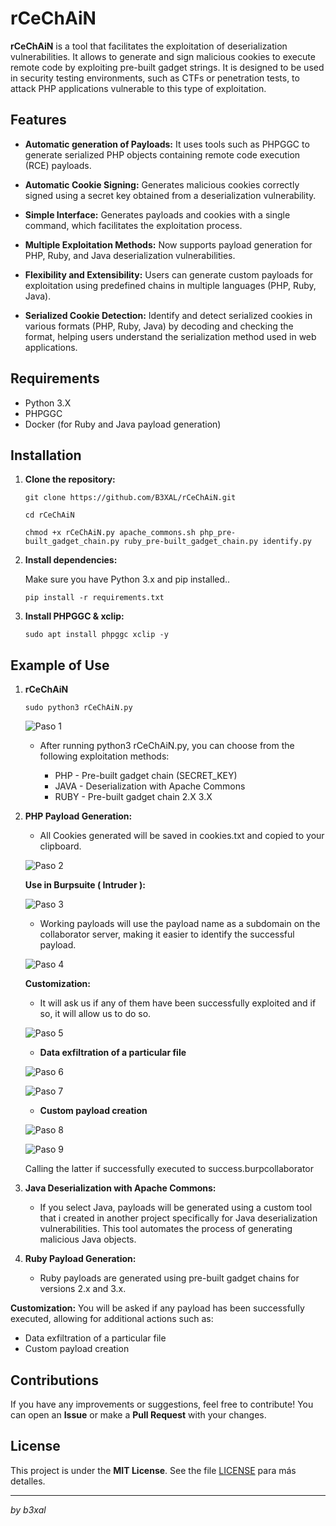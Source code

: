 # rCeChAiN

**rCeChAiN** is a tool that facilitates the exploitation of deserialization vulnerabilities. It allows to generate and sign malicious cookies to execute remote code by exploiting pre-built gadget strings. It is designed to be used in security testing environments, such as CTFs or penetration tests, to attack PHP applications vulnerable to this type of exploitation.

## Features

- **Automatic generation of Payloads:** It uses tools such as PHPGGC to generate serialized PHP objects containing remote code execution (RCE) payloads.
  
- **Automatic Cookie Signing:** Generates malicious cookies correctly signed using a secret key obtained from a deserialization vulnerability.
  
- **Simple Interface:** Generates payloads and cookies with a single command, which facilitates the exploitation process.

- **Multiple Exploitation Methods:** Now supports payload generation for PHP, Ruby, and Java deserialization vulnerabilities.

- **Flexibility and Extensibility:** Users can generate custom payloads for exploitation using predefined chains in multiple languages (PHP, Ruby, Java).

- **Serialized Cookie Detection:** Identify and detect serialized cookies in various formats (PHP, Ruby, Java) by decoding and checking the format, helping users understand the serialization method used in web applications.
  

## Requirements

- Python 3.X
- PHPGGC
- Docker (for Ruby and Java payload generation)

## Installation

1. **Clone the repository:**

   `git clone https://github.com/B3XAL/rCeChAiN.git`

   `cd rCeChAiN`

   `chmod +x rCeChAiN.py apache_commons.sh php_pre-built_gadget_chain.py ruby_pre-built_gadget_chain.py identify.py`
   
3. **Install dependencies:**

   Make sure you have Python 3.x and pip installed..

   `pip install -r requirements.txt`
   
4. **Install PHPGGC & xclip:**

   `sudo apt install phpggc xclip -y`

## Example of Use

1. **rCeChAiN**

   `sudo python3 rCeChAiN.py`

   ![Paso 1](./images/1.png)

   - After running python3 rCeChAiN.py, you can choose from the following exploitation methods:

     - PHP - Pre-built gadget chain (SECRET_KEY)
     - JAVA - Deserialization with Apache Commons
     - RUBY - Pre-built gadget chain 2.X 3.X

3. **PHP Payload Generation:**
   
   - All Cookies generated will be saved in cookies.txt and copied to your clipboard.
  
   ![Paso 2](./images/2.png)

   **Use in Burpsuite ( Intruder ):**

   ![Paso 3](./images/3.png)

   - Working payloads will use the payload name as a subdomain on the collaborator server, making it easier to identify the successful payload.
     
   ![Paso 4](./images/4.png)

   **Customization:**
   - It will ask us if any of them have been successfully exploited and if so, it will allow us to do so.
  
   ![Paso 5](./images/5.png)
   
   - **Data exfiltration of a particular file**

   ![Paso 6](./images/6.png)

   ![Paso 7](./images/7.png)

   - **Custom payload creation**

   ![Paso 8](./images/8.png)

   ![Paso 9](./images/9.png)

   Calling the latter if successfully executed to success.burpcollaborator

4. **Java Deserialization with Apache Commons:**

   - If you select Java, payloads will be generated using a custom tool that i created in another project specifically for Java deserialization vulnerabilities. This tool automates the process of generating malicious Java objects.

5. **Ruby Payload Generation:**

   - Ruby payloads are generated using pre-built gadget chains for versions 2.x and 3.x.
  
**Customization:**
You will be asked if any payload has been successfully executed, allowing for additional actions such as:

   - Data exfiltration of a particular file
   - Custom payload creation 

## Contributions

If you have any improvements or suggestions, feel free to contribute! You can open an **Issue** or make a **Pull Request** with your changes.

## License

This project is under the **MIT License**. See the file [LICENSE](LICENSE) para más detalles.

---

*by b3xal*

